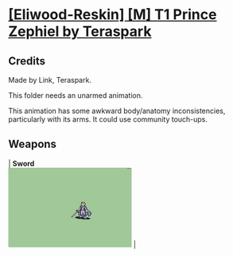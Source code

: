 # [\[Eliwood-Reskin\] \[M\] T1 Prince Zephiel by Teraspark](./)
## Credits

Made by Link, Teraspark.

This folder needs an unarmed animation.

This animation has some awkward body/anatomy inconsistencies, particularly with its arms. It could use community touch-ups.

## Weapons

| <b>Sword</b><br/><img alt="Sword animation" src="./1.%20Sword/Sword.gif"/> |
